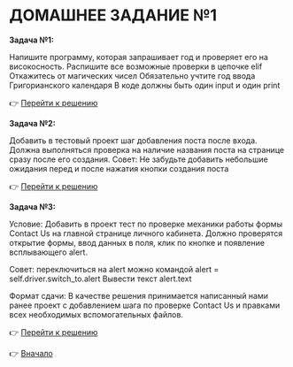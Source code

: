 <a id="return"></a>

# ДОМАШНЕЕ ЗАДАНИЕ №1

**Задача №1:**

Напишите программу, которая запрашивает год и проверяет его на високосность.
Распишите все возможные проверки в цепочке elif
Откажитесь от магических чисел
Обязательно учтите год ввода Григорианского календаря
В коде должны быть один input и один print

:point_right: [Перейти к решению](https://github.com/NatalyaKregel/PYTHON_SELENIUM/tree/main/Homework1 "Открыть")


**Задача №2:**

Добавить в тестовый проект шаг добавления поста после входа. Должна выполняться
проверка на наличие названия поста на странице сразу после его создания.
Совет: Не забудьте добавить небольшие ожидания перед и после нажатия кнопки создания поста

:point_right: [Перейти к решению](https://github.com/NatalyaKregel/PYTHON_SELENIUM/tree/main/Homework2 "Открыть")


**Задача №3:**

Условие: Добавить в проект тест по проверке механики работы формы Contact Us на главной странице личного кабинета. Должно проверятся открытие формы, ввод данных в поля, клик по кнопке и появление всплывающего alert.

Совет: переключиться на alert можно командой alert = self.driver.switch_to.alert
Вывести текст alert.text

Формат сдачи: В качестве решения принимается написанный нами ранее проект с добавлением шага по проверке Contact Us и правками всех необходимых вспомогательных файлов.

:point_right: [Перейти к решению](https://github.com/NatalyaKregel/PYTHON_SELENIUM/tree/main/Homework3 "Открыть")




:point_right: [Вначало](#return "Вернуться вначало")
